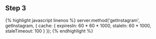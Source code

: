 ---
---

## Step 3

{% highlight javascript linenos %}
server.method('getInstagram', getInstagram, {
  cache: {
    expiresIn: 60 * 60 * 1000,
    staleIn: 60 * 1000,
    staleTimeout: 100
  }
});
{% endhighlight %}

